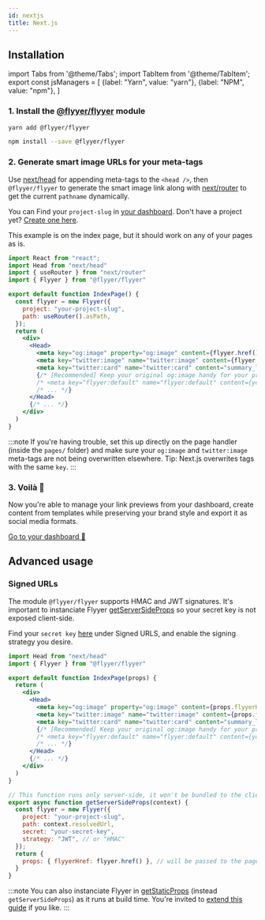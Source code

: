 ```yaml
---
id: nextjs
title: Next.js
---
```


<!-- TODO -->
<!-- > Repository: https://github.com/useflyyer/integration-examples/tree/main/examples/next -->

## Installation

<!-- MDX variables -->
import Tabs from '@theme/Tabs';
import TabItem from '@theme/TabItem';
export const jsManagers = [
  {label: "Yarn", value: "yarn"},
  {label: "NPM", value: "npm"},
]

### 1. Install the [@flyyer/flyyer](./flyyer-js.md) module

<Tabs groupId="js-manager" defaultValue="yarn" values={jsManagers}>
<TabItem value="yarn">

```bash title="Terminal.app"
yarn add @flyyer/flyyer
```

</TabItem>

<TabItem value="npm">

```bash title="Terminal.app"
npm install --save @flyyer/flyyer
```

</TabItem>
</Tabs>

### 2. Generate smart image URLs for your meta-tags

Use [next/head](https://nextjs.org/docs/api-reference/next/head) for appending meta-tags to the `<head />`, then `@flyyer/flyyer` to generate the smart image link along with [next/router](https://nextjs.org/docs/api-reference/next/router) to get the current `pathname` dynamically.

You can Find your `project-slug` in [your dashboard](https://flyyer.io/dashboard/_/projects/_/integrate?ref=docs). Don't have a project yet? [Create one here](https://flyyer.io/get-started?ref=docs).

This example is on the index page, but it should work on any of your pages as is.

```jsx title="pages/index.js" {4,7-10,14-16,18}
import React from "react";
import Head from "next/head"
import { useRouter } from "next/router"
import { Flyyer } from "@flyyer/flyyer"

export default function IndexPage() {
  const flyyer = new Flyyer({
    project: "your-project-slug",
    path: useRouter().asPath,
  });
  return (
    <div>
      <Head>
        <meta key="og:image" property="og:image" content={flyyer.href()} />
        <meta key="twitter:image" name="twitter:image" content={flyyer.href()} />
        <meta key="twitter:card" name="twitter:card" content="summary_large_image" />
        {/* [Recommended] Keep your original og:image handy for your project */
        /* <meta key="flyyer:default" name="flyyer:default" content={your-original-og-image} /> */
        /* ... */}
      </Head>
      {/* ... */}
    </div>
  )
}
```

:::note
If you're having trouble, set this up directly on the page handler (inside the `pages/` folder) and make sure your `og:image` and `twitter:image` meta-tags are not being overwritten elsewhere. Tip: Next.js overwrites tags with the same `key`.
:::

### 3. Voilà 🎉

Now you're able to manage your link previews from your dashboard, create content from templates while preserving your brand style and export it as social media formats.

[Go to your dashboard 🚀](https://flyyer.io/dashboard/_/projects/_/)

## Advanced usage

### Signed URLs

The module `@flyyer/flyyer` supports HMAC and JWT signatures. It's important to instanciate Flyyer [getServerSideProps](https://nextjs.org/docs/basic-features/data-fetching#getserversideprops-server-side-rendering) so your secret key is not exposed client-side.

Find your `secret key` [here](https://www.flyyer.io/dashboard/_/projects/_/advanced) under Signed URLS, and enable the signing strategy you desire.

```jsx title="pages/index.js" {4,8-9,21-31}
import Head from "next/head"
import { Flyyer } from "@flyyer/flyyer"

export default function IndexPage(props) {
  return (
    <div>
      <Head>
        <meta key="og:image" property="og:image" content={props.flyyerHref} />
        <meta key="twitter:image" name="twitter:image" content={props.flyyerHref} />
        <meta key="twitter:card" name="twitter:card" content="summary_large_image" />
        {/* [Recommended] Keep your original og:image handy for your project */
        /* <meta key="flyyer:default" name="flyyer:default" content={your-original-og-image} /> */
        /* ... */}
      </Head>
      {/* ... */}
    </div>
  )
}

// This function runs only server-side, it won't be bundled to the client
export async function getServerSideProps(context) {
  const flyyer = new Flyyer({
    project: "your-project-slug",
    path: context.resolvedUrl,
    secret: "your-secret-key",
    strategy: "JWT", // or "HMAC"
  });
  return {
    props: { flyyerHref: flyyer.href() }, // will be passed to the page component as props
  }
}
```

:::note
You can also instanciate Flyyer in [getStaticProps](https://nextjs.org/docs/basic-features/data-fetching#getstaticprops-static-generation) (instead `getServerSideProps`) as it runs at build time. You're invited to [extend this guide](https://github.com/useflyyer/flyyer-docs/edit/main/guides/javascript/nextjs.md) if you like.
:::
